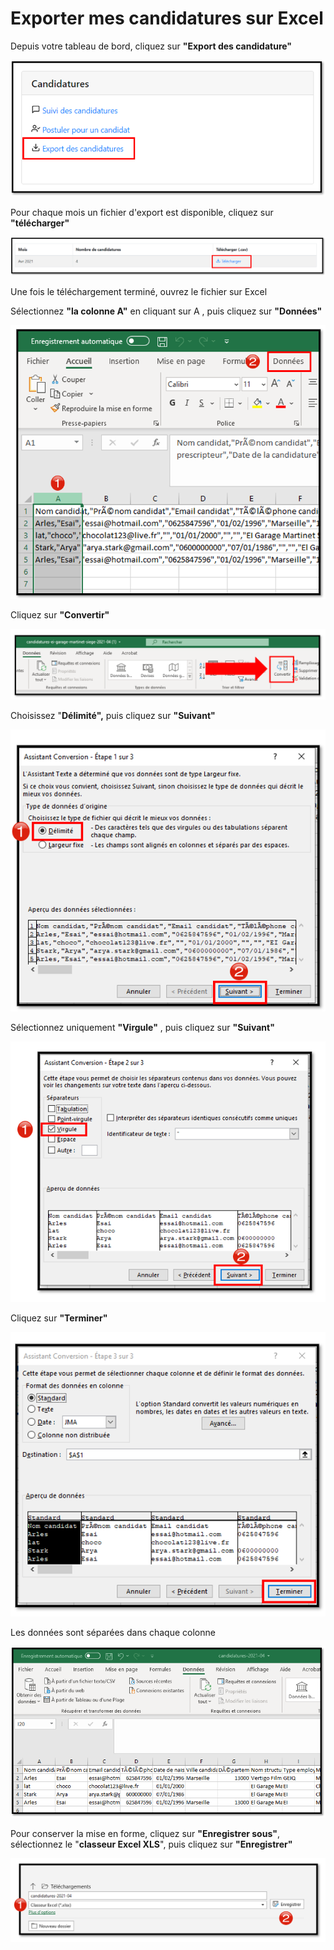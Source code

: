 # Exporter mes candidatures sur Excel

Depuis votre tableau de bord, cliquez sur **"Export des candidature"**

![](../.gitbook/assets/export1.png)

Pour chaque mois un fichier d'export est disponible, cliquez sur **"télécharger"**

![](../.gitbook/assets/export2.png)

Une fois le téléchargement terminé, ouvrez le fichier sur Excel

Sélectionnez **"la colonne A"** en cliquant sur A , puis cliquez sur **"Données"**

![](../.gitbook/assets/image%20%2863%29.png)

Cliquez sur **"Convertir"**

![](../.gitbook/assets/image%20%2858%29.png)

Choisissez "**Délimité",** puis cliquez sur **"Suivant"**

![](../.gitbook/assets/image%20%2860%29.png)

Sélectionnez uniquement **"Virgule"** , puis cliquez sur **"Suivant"**

![](../.gitbook/assets/image%20%2866%29.png)

Cliquez sur **"Terminer"**

![](../.gitbook/assets/image%20%2865%29.png)

Les données sont séparées dans chaque colonne  

![](../.gitbook/assets/image%20%2864%29.png)

Pour conserver la mise en forme, cliquez sur **"Enregistrer sous"**, sélectionnez le "**classeur Excel XLS**", puis cliquez sur **"Enregistrer"**

![](../.gitbook/assets/image%20%2861%29.png)







